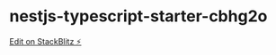 # nestjs-typescript-starter-cbhg2o

[Edit on StackBlitz ⚡️](https://stackblitz.com/edit/nestjs-typescript-starter-cbhg2o)